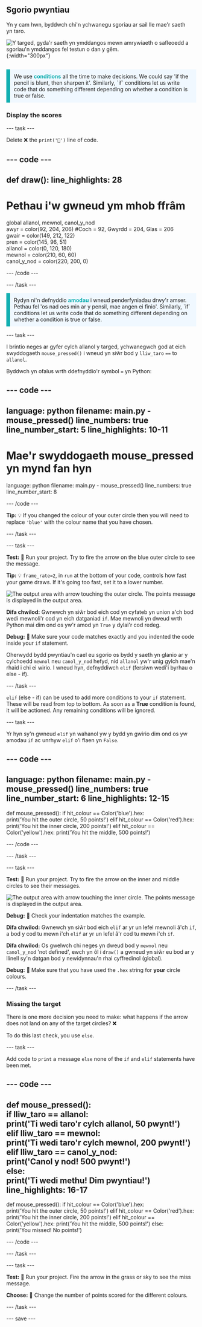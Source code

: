 ## Sgorio pwyntiau

<div style="display: flex; flex-wrap: wrap">
<div style="flex-basis: 200px; flex-grow: 1; margin-right: 15px;">
Yn y cam hwn, byddwch chi'n ychwanegu sgoriau ar sail lle mae'r saeth yn taro.
</div>
<div>

![Y targed, gyda'r saeth yn ymddangos mewn amrywiaeth o safleoedd a sgoriau'n ymddangos fel testun o dan y gêm.](images/points-scored.gif){:width="300px"}

</div>
</div>

<p style="border-left: solid; border-width:10px; border-color: #0faeb0; background-color: aliceblue; padding: 10px;">
We use <span style="color: #0faeb0; font-weight: bold;"> conditions</span> all the time to make decisions. We could say 'if the pencil is blunt, then sharpen it'. Similarly, `if` conditions let us write code that do something different depending on whether a condition is true or false.
</p>

### Display the scores

--- task ---

Delete ❌ the `print('🎯')` line of code.

--- code ---
---
def draw():
line_highlights: 28
---
# Pethau i'w gwneud ym mhob ffrâm
global allanol, mewnol, canol_y_nod    
awyr = color(92, 204, 206) #Coch = 92, Gwyrdd = 204, Glas = 206    
gwair = color(149, 212, 122)    
pren = color(145, 96, 51)    
allanol = color(0, 120, 180)    
mewnol = color(210, 60, 60)   
canol_y_nod = color(220, 200, 0)


--- /code ---

--- /task ---

<p style="border-left: solid; border-width:10px; border-color: #0faeb0; background-color: aliceblue; padding: 10px;">
Rydyn ni'n defnyddio <span style="color: #0faeb0; font-weight: bold;">amodau</span> i wneud penderfyniadau drwy'r amser. Pethau fel 'os nad oes min ar y pensil, mae angen ei finio'. Similarly, `if` conditions let us write code that do something different depending on whether a condition is true or false.
</p>

--- task ---

I brintio neges ar gyfer cylch allanol y targed, ychwanegwch god at eich swyddogaeth `mouse_pressed()` i wneud yn siŵr bod y `lliw_taro` `==` to `allanol`.

Byddwch yn ofalus wrth ddefnyddio'r symbol `=` yn Python:

--- code ---
---
language: python filename: main.py - mouse_pressed() line_numbers: true line_number_start: 5
line_highlights: 10-11
---

# Mae'r swyddogaeth mouse_pressed yn mynd fan hyn
language: python filename: main.py - mouse_pressed() line_numbers: true line_number_start: 8

--- /code ---

**Tip:** 💡 If you changed the colour of your outer circle then you will need to replace `'blue'` with the colour name that you have chosen.

--- /task ---

--- task ---

**Test:** 🔄 Run your project. Try to fire the arrow on the blue outer circle to see the message.

**Tip:** 💡 `frame_rate=2`, in `run` at the bottom of your code, controls how fast your game draws. If it's going too fast, set it to a lower number.

![The output area with arrow touching the outer circle. The points message is displayed in the output area.](images/blue-points.png)

**Difa chwilod:** Gwnewch yn siŵr bod eich cod yn cyfateb yn union a'ch bod wedi mewnoli'r cod yn eich datganiad `if`. Mae mewnoli yn dweud wrth Python mai dim ond os yw'r amod yn `True` y dylai'r cod redeg.

**Debug:** 🐞 Make sure your code matches exactly and you indented the code inside your `if` statement.

Oherwydd bydd pwyntiau'n cael eu sgorio os bydd y saeth yn glanio ar y cylchoedd `mewnol` neu `canol_y_nod` hefyd, nid `allanol` yw'r unig gylch mae'n rhaid i chi ei wirio. I wneud hyn, defnyddiwch `elif` (fersiwn wedi'i byrhau o else - if).

--- /task ---

`elif` (else - if) can be used to add more conditions to your `if` statement. These will be read from top to bottom. As soon as a **True** condition is found, it will be actioned. Any remaining conditions will be ignored.

--- task ---

Yr hyn sy'n gwneud `elif` yn wahanol yw y bydd yn gwirio dim ond os yw amodau `if` ac unrhyw `elif` o'i flaen yn `False`.

--- code ---
---
language: python filename: main.py - mouse_pressed() line_numbers: true line_number_start: 6
line_highlights: 12-15
---

def mouse_pressed(): if hit_colour == Color('blue').hex:   
print('You hit the outer circle, 50 points!') elif hit_colour == Color('red').hex: print('You hit the inner circle, 200 points!') elif hit_colour == Color('yellow').hex: print('You hit the middle, 500 points!')

--- /code ---

--- /task ---

--- task ---

**Test:** 🔄 Run your project. Try to fire the arrow on the inner and middle circles to see their messages.

![The output area with arrow touching the inner circle. The points message is displayed in the output area.](images/yellow-points.png)

**Debug:** 🐞 Check your indentation matches the example.

**Difa chwilod:** Gwnewch yn siŵr bod eich `elif` ar yr un lefel mewnoli â'ch `if`, a bod y cod tu mewn i'ch `elif` ar yr un lefel â'r cod tu mewn i'ch `if`.

**Difa chwilod:** Os gwelwch chi neges yn dweud bod y `mewnol` neu `canol_y_nod` 'not defined', ewch yn ôl i `draw()` a gwneud yn siŵr eu bod ar y llinell sy'n datgan bod y newidynnau'n rhai cyffredinol (global).

**Debug:** 🐞 Make sure that you have used the `.hex` string for **your** circle colours.

--- /task ---

### Missing the target

There is one more decision you need to make: what happens if the arrow does not land on any of the target circles? ❌

To do this last check, you use `else`.

--- task ---

Add code to `print` a message `else` none of the `if` and `elif` statements have been met.

--- code ---
---
def mouse_pressed():    
if lliw_taro == allanol:   
print('Ti wedi taro'r cylch allanol, 50 pwynt!')   
elif lliw_taro == mewnol:   
print('Ti wedi taro'r cylch mewnol, 200 pwynt!')   
elif lliw_taro == canol_y_nod:    
print('Canol y nod! 500 pwynt!')   
else:   
print('Ti wedi methu! Dim pwyntiau!')
line_highlights: 16-17
---

def mouse_pressed(): if hit_colour == Color('blue').hex:   
print('You hit the outer circle, 50 points!') elif hit_colour == Color('red').hex: print('You hit the inner circle, 200 points!') elif hit_colour == Color('yellow').hex: print('You hit the middle, 500 points!') else:   
print('You missed! No points!')

--- /code ---

--- /task ---

--- task ---

**Test:** 🔄 Run your project. Fire the arrow in the grass or sky to see the miss message.

**Choose:** 💭 Change the number of points scored for the different colours.

--- /task ---

--- save ---
